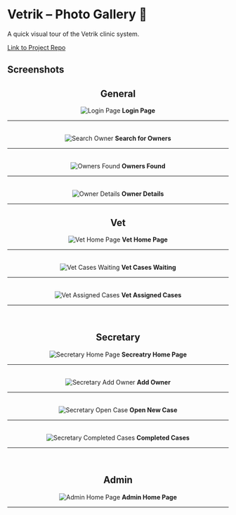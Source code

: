 # Vetrik – Photo Gallery 📸

A quick visual tour of the Vetrik clinic system.

<a href="https://www.github.com/OmarElZaher/vetrik"> Link to Project Repo</a>

## Screenshots

<div align="center">

## General

  <img src="./images/general/01-loginPage.png" alt="Login Page"/>
  <b>Login Page</b>
  <hr/>
  <br/>

  <img src="./images/general/03-searchOwner.png" alt="Search Owner"/>
  <b>Search for Owners</b>
  <hr/>
  <br/>

  <img src="./images/general/04-ownersFound.png" alt="Owners Found"/>
  <b>Owners Found</b>
  <hr/>
  <br/>

  <img src="./images/general/05-ownerDetails.png" alt="Owner Details"/>
  <b>Owner Details</b>
  <hr/>

## Vet

  <img src="./images/vet/02-vetHomePage.png" alt="Vet Home Page"/>
  <b>Vet Home Page</b>
  <hr/>
  <br/>

  <img src="./images/vet/06-casesWaiting.png" alt="Vet Cases Waiting"/>
  <b>Vet Cases Waiting</b>
  <hr/>
  <br/>

  <img src="./images/vet/07-vetAssignedCases.png" alt="Vet Assigned Cases"/>
  <b>Vet Assigned Cases</b>
  <hr/>
  <br/>

## Secretary

  <img src="./images/secretary/08-secretaryHomePage.png" alt="Secretary Home Page"/>
  <b>Secreatry Home Page</b>
  <hr/>
  <br/>

  <img src="./images/secretary/09-addOwner.png" alt="Secretary Add Owner"/>
  <b>Add Owner</b>
  <hr/>
  <br/>

  <img src="./images/secretary/10-secretaryOpenCase.png" alt="Secretary Open Case"/>
  <b>Open New Case</b>
  <hr/>
  <br/>

  <img src="./images/secretary/11-secretaryCompletedCases.png" alt="Secretary Completed Cases"/>
  <b>Completed Cases</b>
  <hr/>
  <br/>

## Admin

  <img src="./images/admin/12-adminHomePage.png" alt="Admin Home Page"/>
  <b>Admin Home Page</b>
  <hr/>
  <br/>

</div>
